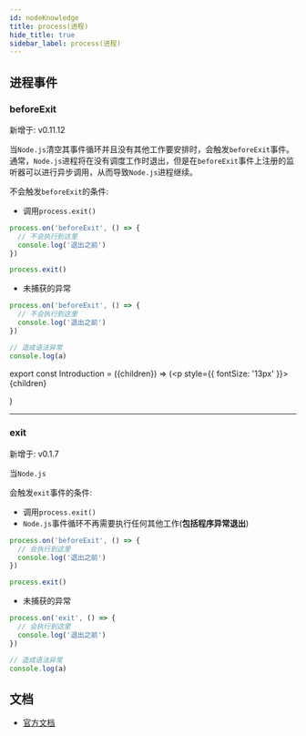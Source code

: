 ```yaml
---
id: nodeKnowledge
title: process(进程)
hide_title: true
sidebar_label: process(进程)
---
```


## 进程事件

### beforeExit

<Introduction>新增于: v0.11.12</Introduction>

当`Node.js`清空其事件循环并且没有其他工作要安排时，会触发`beforeExit`事件。 通常，`Node.js`进程将在没有调度工作时退出，但是在`beforeExit`事件上注册的监听器可以进行异步调用，从而导致`Node.js`进程继续。

不会触发`beforeExit`的条件:

- 调用`process.exit()`

```javascript
process.on('beforeExit', () => {
  // 不会执行到这里
  console.log('退出之前')
})

process.exit()
```

- 未捕获的异常

```javascript
process.on('beforeExit', () => {
  // 不会执行到这里
  console.log('退出之前')
})

// 造成语法异常
console.log(a)
```

export const Introduction = ({children}) => (<p style={{
  fontSize: '13px'
}}> {children} </p>)

---

### exit

<Introduction>新增于:  v0.1.7</Introduction>

当`Node.js`

会触发`exit`事件的条件:

- 调用`process.exit()`
- `Node.js`事件循环不再需要执行任何其他工作(**包括程序异常退出**)

```javascript
process.on('beforeExit', () => {
  // 会执行到这里
  console.log('退出之前')
})

process.exit()
```

- 未捕获的异常

```javascript
process.on('exit', () => {
  // 会执行到这里
  console.log('退出之前')
})

// 造成语法异常
console.log(a)
```

## 文档

- [官方文档](http://nodejs.cn/api/process.html#process_process)
